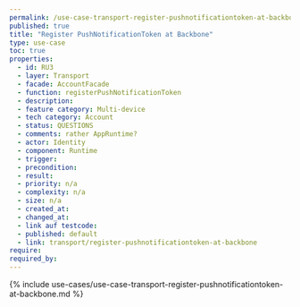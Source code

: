 ```yaml
---
permalink: /use-case-transport-register-pushnotificationtoken-at-backbone
published: true
title: "Register PushNotificationToken at Backbone"
type: use-case
toc: true
properties:
  - id: RU3
  - layer: Transport
  - facade: AccountFacade
  - function: registerPushNotificationToken
  - description:
  - feature category: Multi-device
  - tech category: Account
  - status: QUESTIONS
  - comments: rather AppRuntime?
  - actor: Identity
  - component: Runtime
  - trigger:
  - precondition:
  - result:
  - priority: n/a
  - complexity: n/a
  - size: n/a
  - created_at:
  - changed_at:
  - link auf testcode:
  - published: default
  - link: transport/register-pushnotificationtoken-at-backbone
require:
required_by:
---
```


{% include use-cases/use-case-transport-register-pushnotificationtoken-at-backbone.md %}
